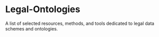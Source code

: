 # Legal-Ontologies
A list of selected resources, methods, and tools dedicated to legal data schemes and ontologies.
